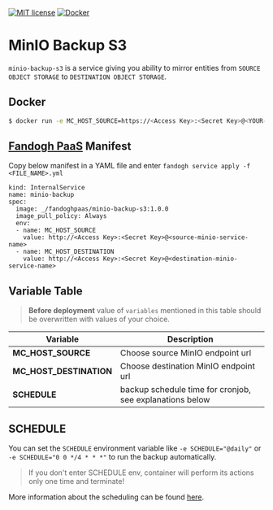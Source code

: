 [![MIT license][license-image]][license-url]
[![Docker][docker-image]][docker-url]

[license-image]: https://img.shields.io/badge/license-MIT-blue.svg
[license-url]: https://github.com/fandoghpaas/minio-backup-s3/blob/master/LICENSE

[docker-image]: https://img.shields.io/docker/pulls/fandoghpaas/minio-backup-s3.svg
[docker-url]: https://hub.docker.com/r/fandoghpaas/minio-backup-s3/

# MinIO Backup S3
`minio-backup-s3` is a service giving you ability to mirror entities from `SOURCE OBJECT STORAGE` to `DESTINATION OBJECT STORAGE`.

## Docker

```sh
$ docker run -e MC_HOST_SOURCE=https://<Access Key>:<Secret Key>@<YOUR-S3-ENDPOINT> -e MC_HOST_DESTINATION=https://<Access Key>:<Secret Key>@<YOUR-S3-ENDPOINT> fandoghpaas/minio-backup-s3:<IMAGE_VERSION>
```


## [Fandogh PaaS](https://docs.fandogh.cloud) Manifest
Copy below manifest in a YAML file and enter `fandogh service apply -f <FILE_NAME>.yml`
```
kind: InternalService
name: minio-backup
spec:
  image: _/fandoghpaas/minio-backup-s3:1.0.0
  image_pull_policy: Always
  env:
  - name: MC_HOST_SOURCE
    value: http://<Access Key>:<Secret Key>@<source-minio-service-name>
  - name: MC_HOST_DESTINATION
    value: http://<Access Key>:<Secret Key>@<destination-minio-service-name>
```

## Variable Table

>  **Before deployment** value of `variables` mentioned in this table should be overwritten with values of your choice.

|Variable | Description |
|--- |--- |
|**MC_HOST_SOURCE** | Choose source MinIO endpoint url
|**MC_HOST_DESTINATION** | Choose destination MinIO endpoint url
|**SCHEDULE** | backup schedule time for cronjob, see explanations below


## SCHEDULE
You can set the `SCHEDULE` environment variable like `-e SCHEDULE="@daily"` or `-e SCHEDULE="0 0 */4 * * *"` to run the backup automatically.

> If you don't enter SCHEDULE env, container will perform its actions only one time and terminate!

More information about the scheduling can be found [here](http://godoc.org/github.com/robfig/cron#hdr-Predefined_schedules).

